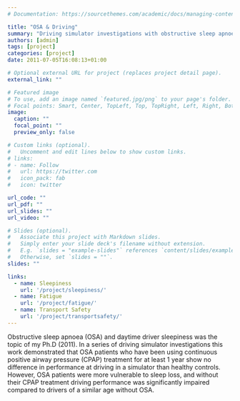 ```yaml
---
# Documentation: https://sourcethemes.com/academic/docs/managing-content/

title: "OSA & Driving"
summary: "Driving simulator investigations with obstructive sleep apnoea patients. 2007-2010"
authors: [admin]
tags: [project]
categories: [project]
date: 2011-07-05T16:08:13+01:00

# Optional external URL for project (replaces project detail page).
external_link: ""

# Featured image
# To use, add an image named `featured.jpg/png` to your page's folder.
# Focal points: Smart, Center, TopLeft, Top, TopRight, Left, Right, BottomLeft, Bottom, BottomRight.
image:
  caption: ""
  focal_point: ""
  preview_only: false

# Custom links (optional).
#   Uncomment and edit lines below to show custom links.
# links:
# - name: Follow
#   url: https://twitter.com
#   icon_pack: fab
#   icon: twitter

url_code: ""
url_pdf: ""
url_slides: ""
url_video: ""

# Slides (optional).
#   Associate this project with Markdown slides.
#   Simply enter your slide deck's filename without extension.
#   E.g. `slides = "example-slides"` references `content/slides/example-slides.md`.
#   Otherwise, set `slides = ""`.
slides: ""

links:
  - name: Sleepiness
    url: '/project/sleepiness/'
  - name: Fatigue
    url: '/project/fatigue/'
  - name: Transport Safety
    url: '/project/transportsafety/'
---
```

Obstructive sleep apnoea (OSA) and daytime driver sleepiness was the topic of my Ph.D (2011). In a series of driving simulator investigations this work demonstrated that OSA patients who have been using continuous positive airway pressure (CPAP) treatment for at least 1 year show no difference in performance at driving in a simulator than healthy controls. However, OSA patients were more vulnerable to sleep loss, and without their CPAP treatment driving performance was significantly impaired compared to drivers of a similar age without OSA. 
